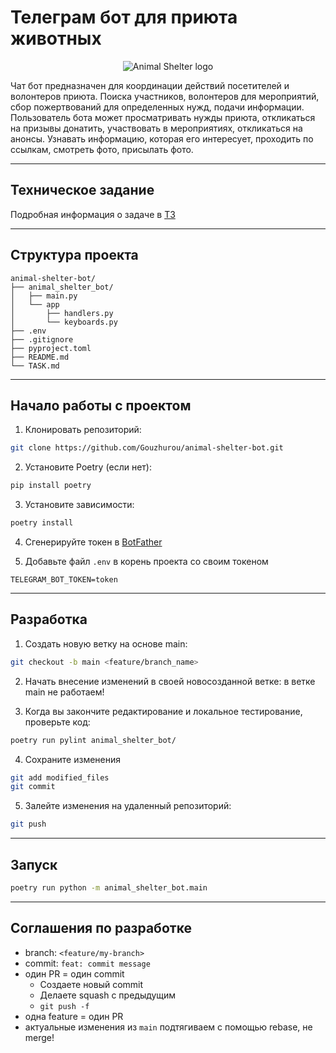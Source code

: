 # Телеграм бот для приюта животных

<p align="center">
  <img src="https://predannoeserdce.ru/wp-content/themes/catheart/img/kot_reporting.gif" alt="Animal Shelter logo">
</p>

Чат бот предназначен для координации действий посетителей и волонтеров приюта. Поиска участников, волонтеров для мероприятий, сбор пожертвований для определенных нужд, подачи информации. Пользователь бота может просматривать нужды приюта, откликаться на призывы донатить, участвовать в мероприятиях, откликаться на анонсы. Узнавать информацию, которая его интересует, проходить по ссылкам, смотреть фото, присылать фото.

******

## Техническое задание

Подробная информация о задаче в [ТЗ](./TASK.md)

******

## Структура проекта

```
animal-shelter-bot/
├── animal_shelter_bot/
│   ├── main.py
│   └── app
│       ├── handlers.py
│       └── keyboards.py
├── .env
├── .gitignore
├── pyproject.toml
├── README.md
└── TASK.md
```

******

## Начало работы с проектом

1. Клонировать репозиторий:

```bash
git clone https://github.com/Gouzhurou/animal-shelter-bot.git
```

2. Установите Poetry (если нет):

```bash
pip install poetry
```

3. Установите зависимости:

```bash
poetry install
```

4. Сгенерируйте токен в [BotFather](https://t.me/BotFather)

5. Добавьте файл `.env` в корень проекта со своим токеном

```
TELEGRAM_BOT_TOKEN=token
```

***

## Разработка

1. Создать новую ветку на основе main:

```bash
git checkout -b main <feature/branch_name>
```

2. Начать внесение изменений в своей новосозданной ветке: в ветке main не работаем!

3. Когда вы закончите редактирование и локальное тестирование, проверьте код:

```bash
poetry run pylint animal_shelter_bot/
```

4. Сохраните изменения

```bash
git add modified_files
git commit
```

5. Залейте изменения на удаленный репозиторий:

```bash
git push
```

*****

## Запуск

```bash
poetry run python -m animal_shelter_bot.main
```

*****

## Соглашения по разработке

* branch: `<feature/my-branch>`
* commit: `feat: commit message`
* один PR = один commit
  * Создаете новый commit
  * Делаете squash с предыдущим
  * `git push -f`
* одна feature = один PR
* актуальные изменения из `main` подтягиваем с помощью rebase, не merge!
